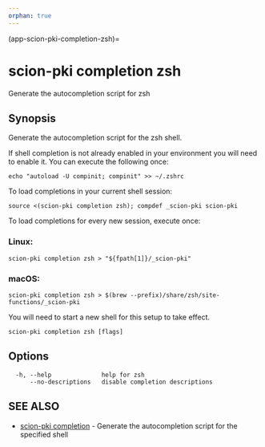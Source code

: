 ```yaml
---
orphan: true
---
```


(app-scion-pki-completion-zsh)=

# scion-pki completion zsh

Generate the autocompletion script for zsh
## Synopsis

Generate the autocompletion script for the zsh shell.

If shell completion is not already enabled in your environment you will need
to enable it.  You can execute the following once:

	echo "autoload -U compinit; compinit" >> ~/.zshrc

To load completions in your current shell session:

	source <(scion-pki completion zsh); compdef _scion-pki scion-pki

To load completions for every new session, execute once:
### Linux:

	scion-pki completion zsh > "${fpath[1]}/_scion-pki"
### macOS:

	scion-pki completion zsh > $(brew --prefix)/share/zsh/site-functions/_scion-pki

You will need to start a new shell for this setup to take effect.


```
scion-pki completion zsh [flags]
```
## Options

```
  -h, --help              help for zsh
      --no-descriptions   disable completion descriptions
```
## SEE ALSO

* [scion-pki completion](scion-pki_completion.md)	 - Generate the autocompletion script for the specified shell

